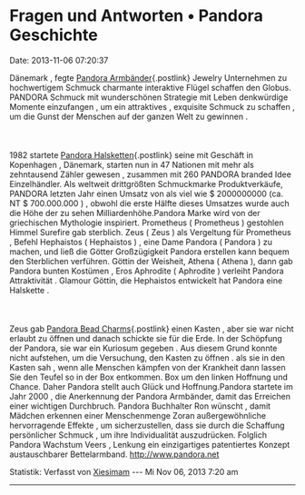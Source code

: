 Fragen und Antworten • Pandora Geschichte
=========================================

Date: 2013-11-06 07:20:37

Dänemark , fegte [Pandora
Armbänder](http://www.jewelerybraceletsale.de/){.postlink} Jewelry
Unternehmen zu hochwertigem Schmuck charmante interaktive Flügel
schaffen den Globus. PANDORA Schmuck mit wunderschönen Strategie mit
Leben denkwürdige Momente einzufangen , um ein attraktives , exquisite
Schmuck zu schaffen , um die Gunst der Menschen auf der ganzen Welt zu
gewinnen .\
\
\
\
1982 startete [Pandora
Halsketten](http://www.jewelerybraceletsale.de/){.postlink} seine mit
Geschäft in Kopenhagen , Dänemark, starten nun in 47 Nationen mit mehr
als zehntausend Zähler gewesen , zusammen mit 260 PANDORA branded Idee
Einzelhändler. Als weltweit drittgrößten Schmuckmarke Produktverkäufe,
PANDORA letzten Jahr einen Umsatz von als viel wie \$ 2000000000 (ca. NT
\$ 700.000.000 ) , obwohl die erste Hälfte dieses Umsatzes wurde auch
die Höhe der zu sehen Milliardenhöhe.Pandora Marke wird von der
griechischen Mythologie inspiriert. Prometheus ( Prometheus ) gestohlen
Himmel Surefire gab sterblich. Zeus ( Zeus ) als Vergeltung für
Prometheus , Befehl Hephaistos ( Hephaistos ) , eine Dame Pandora (
Pandora ) zu machen, und ließ die Götter Großzügigkeit Pandora erstellen
kann bequem den Sterblichen verführen. Göttin der Weisheit, Athena (
Athena ), dann gab Pandora bunten Kostümen , Eros Aphrodite ( Aphrodite
) verleiht Pandora Attraktivität . Glamour Göttin, die Hephaistos
entwickelt hat Pandora eine Halskette .\
\
\
\
Zeus gab [Pandora Bead
Charms](http://www.jewelerybraceletsale.de/){.postlink} einen Kasten ,
aber sie war nicht erlaubt zu öffnen und danach schickte sie für die
Erde. In der Schöpfung der Pandora, sie war ein Kuriosum gegeben . Aus
diesem Grund konnte nicht aufstehen, um die Versuchung, den Kasten zu
öffnen . als sie in den Kasten sah , wenn alle Menschen kämpfen von der
Krankheit dann lassen Sie den Teufel so in der Box entkommen. Box um den
linken Hoffnung und Chance. Daher Pandora stellt auch Glück und
Hoffnung.Pandora startete im Jahr 2000 , die Anerkennung der Pandora
Armbänder, damit das Erreichen einer wichtigen Durchbruch. Pandora
Buchhalter Ron wünscht , damit Mädchen erkennen einer Menschenmenge
Zoran außergewöhnliche hervorragende Effekte , um sicherzustellen, dass
sie durch die Schaffung persönlicher Schmuck , um ihre Individualität
auszudrücken. Folglich Pandora Wachstum Veers , Lenkung ein
einzigartiges patentiertes Konzept austauschbarer Bettelarmband.
<http://www.pandora.net>

Statistik: Verfasst von
[Xiesimam](http://forum.yacy-websuche.de/memberlist.php?mode=viewprofile&u=9019)
--- Mi Nov 06, 2013 7:20 am

------------------------------------------------------------------------

